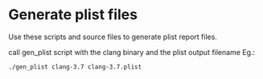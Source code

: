 # Generate plist files

Use these scripts and source files to generate plist report files.

call gen_plist script with the clang binary and the plist output filename
Eg.:
~~~~~~~~~~~
./gen_plist clang-3.7 clang-3.7.plist
~~~~~~~~~~~
